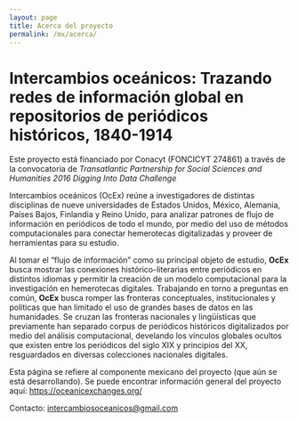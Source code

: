 ```yaml
---
layout: page
title: Acerca del proyecto
permalink: /mx/acerca/
---
```

# Intercambios oceánicos: Trazando redes de información global en repositorios de periódicos históricos, 1840-1914

Este proyecto está financiado por Conacyt (FONCICYT 274861) a través de la convocatoria de *Transatlantic Partnership for Social Sciences and Humanities 2016 Digging Into Data Challenge*

Intercambios oceánicos (OcEx) reúne a investigadores de distintas disciplinas de nueve universidades de Estados Unidos, México, Alemania, Países Bajos, Finlandia y Reino Unido, para analizar patrones de flujo de información en periódicos de todo el mundo, por medio del uso de métodos computacionales para conectar hemerotecas digitalizadas y proveer de herramientas para su estudio. 

Al tomar el “flujo de información” como su principal objeto de estudio, **OcEx** busca mostrar las conexiones histórico-literarias entre periódicos en distintos idiomas y permitir la creación de un modelo computacional para la investigación en hemerotecas digitales. Trabajando en torno a preguntas en común, **OcEx** busca romper las fronteras conceptuales, institucionales y políticas que han limitado el uso de grandes bases de datos en las humanidades. Se cruzan las fronteras nacionales y lingüísticas que previamente han separado corpus de periódicos históricos digitalizados por medio del análisis computacional, develando los vínculos globales ocultos que existen entre los periódicos del siglo XIX y principios del XX, resguardados en diversas colecciones nacionales digitales. 

Esta página se refiere al componente mexicano del proyecto (que aún se está desarrollando). Se puede encontrar información general del proyecto aquí: <https://oceanicexchanges.org/>

Contacto: <intercambiosoceanicos@gmail.com>

